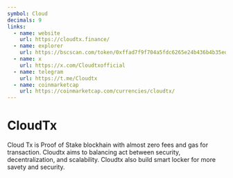 ```yaml
---
symbol: Cloud
decimals: 9
links:
  - name: website
    url: https://cloudtx.finance/
  - name: explorer
    url: https://bscscan.com/token/0xffad7f9f704a5fdc6265e24b436b4b35ed52def2
  - name: x
    url: https://x.com/Cloudtxofficial
  - name: telegram
    url: https://t.me/Cloudtx
  - name: coinmarketcap
    url: https://coinmarketcap.com/currencies/cloudtx/
---
```


# CloudTx

Cloud Tx is Proof of Stake blockhain with almost zero fees and gas for transaction. Cloudtx aims to balancing act between security, decentralization, and scalability. Cloudtx also build smart locker for more savety and security.
